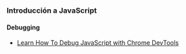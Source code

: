 ### Introducción a JavaScript 

#### Debugging

* [Learn How To Debug JavaScript with Chrome DevTools](https://codeburst.io/learn-how-to-debug-javascript-with-chrome-devtools-9514c58479db)
